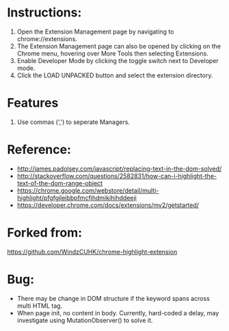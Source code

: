 # Instructions:

1. Open the Extension Management page by navigating to chrome://extensions.
2. The Extension Management page can also be opened by clicking on the Chrome menu, hovering over More Tools then selecting Extensions.
3. Enable Developer Mode by clicking the toggle switch next to Developer mode.
4. Click the LOAD UNPACKED button and select the extension directory.

# Features

1. Use commas (',') to seperate Managers.


# Reference:
- http://james.padolsey.com/javascript/replacing-text-in-the-dom-solved/
- http://stackoverflow.com/questions/2582831/how-can-i-highlight-the-text-of-the-dom-range-object
- https://chrome.google.com/webstore/detail/multi-highlight/pfgfgjlejbbpfmcfjhdmikihihddeeji
- https://developer.chrome.com/docs/extensions/mv2/getstarted/

# Forked from:
https://github.com/WindzCUHK/chrome-highlight-extension

# Bug:
- There may be change in DOM structure if the keyword spans across multi HTML tag.
- When page init, no content in body. Currently, hard-coded a delay, may investigate using MutationObserver() to solve it.
